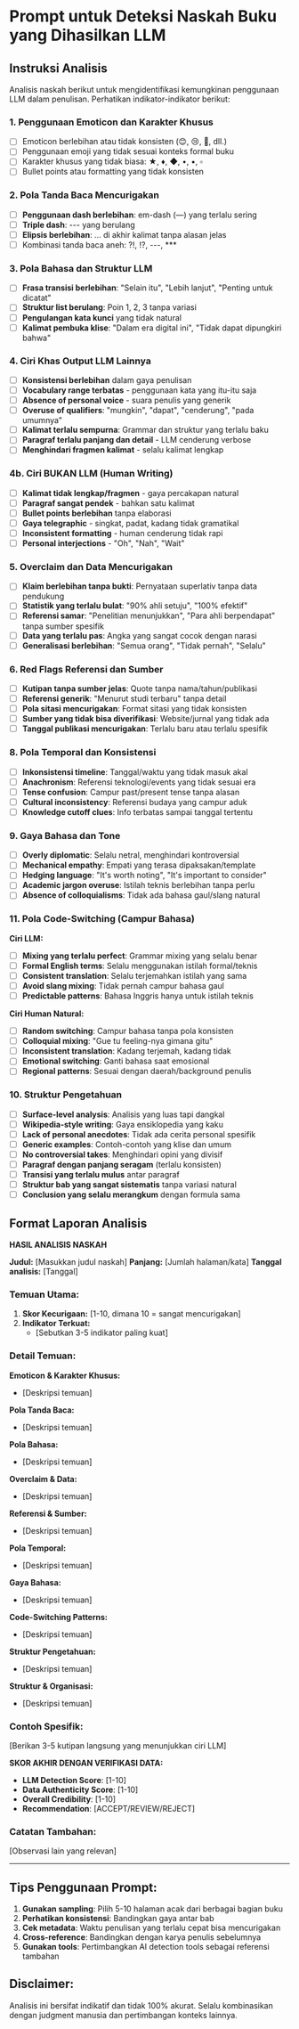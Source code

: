 # Prompt untuk Deteksi Naskah Buku yang Dihasilkan LLM

## Instruksi Analisis

Analisis naskah berikut untuk mengidentifikasi kemungkinan penggunaan LLM dalam penulisan. Perhatikan indikator-indikator berikut:

### 1. Penggunaan Emoticon dan Karakter Khusus
- [ ] Emoticon berlebihan atau tidak konsisten (😊, 😢, 🤔, dll.)
- [ ] Penggunaan emoji yang tidak sesuai konteks formal buku
- [ ] Karakter khusus yang tidak biasa: ★, ♦, ◆, •, ▪, ▫
- [ ] Bullet points atau formatting yang tidak konsisten

### 2. Pola Tanda Baca Mencurigakan
- [ ] **Penggunaan dash berlebihan**: em-dash (—) yang terlalu sering
- [ ] **Triple dash**: --- yang berulang
- [ ] **Elipsis berlebihan**: ... di akhir kalimat tanpa alasan jelas
- [ ] Kombinasi tanda baca aneh: ?!, !?, ---, ***

### 3. Pola Bahasa dan Struktur LLM
- [ ] **Frasa transisi berlebihan**: "Selain itu", "Lebih lanjut", "Penting untuk dicatat"
- [ ] **Struktur list berulang**: Poin 1, 2, 3 tanpa variasi
- [ ] **Pengulangan kata kunci** yang tidak natural
- [ ] **Kalimat pembuka klise**: "Dalam era digital ini", "Tidak dapat dipungkiri bahwa"

### 4. Ciri Khas Output LLM Lainnya
- [ ] **Konsistensi berlebihan** dalam gaya penulisan
- [ ] **Vocabulary range terbatas** - penggunaan kata yang itu-itu saja
- [ ] **Absence of personal voice** - suara penulis yang generik
- [ ] **Overuse of qualifiers**: "mungkin", "dapat", "cenderung", "pada umumnya"
- [ ] **Kalimat terlalu sempurna**: Grammar dan struktur yang terlalu baku
- [ ] **Paragraf terlalu panjang dan detail** - LLM cenderung verbose
- [ ] **Menghindari fragmen kalimat** - selalu kalimat lengkap

### 4b. Ciri BUKAN LLM (Human Writing)
- [ ] **Kalimat tidak lengkap/fragmen** - gaya percakapan natural
- [ ] **Paragraf sangat pendek** - bahkan satu kalimat
- [ ] **Bullet points berlebihan** tanpa elaborasi
- [ ] **Gaya telegraphic** - singkat, padat, kadang tidak gramatikal
- [ ] **Inconsistent formatting** - human cenderung tidak rapi
- [ ] **Personal interjections** - "Oh", "Nah", "Wait"

### 5. Overclaim dan Data Mencurigakan
- [ ] **Klaim berlebihan tanpa bukti**: Pernyataan superlativ tanpa data pendukung
- [ ] **Statistik yang terlalu bulat**: "90% ahli setuju", "100% efektif"
- [ ] **Referensi samar**: "Penelitian menunjukkan", "Para ahli berpendapat" tanpa sumber spesifik
- [ ] **Data yang terlalu pas**: Angka yang sangat cocok dengan narasi
- [ ] **Generalisasi berlebihan**: "Semua orang", "Tidak pernah", "Selalu"

### 6. Red Flags Referensi dan Sumber
- [ ] **Kutipan tanpa sumber jelas**: Quote tanpa nama/tahun/publikasi
- [ ] **Referensi generik**: "Menurut studi terbaru" tanpa detail
- [ ] **Pola sitasi mencurigakan**: Format sitasi yang tidak konsisten
- [ ] **Sumber yang tidak bisa diverifikasi**: Website/jurnal yang tidak ada
- [ ] **Tanggal publikasi mencurigakan**: Terlalu baru atau terlalu spesifik

### 8. Pola Temporal dan Konsistensi
- [ ] **Inkonsistensi timeline**: Tanggal/waktu yang tidak masuk akal
- [ ] **Anachronism**: Referensi teknologi/events yang tidak sesuai era
- [ ] **Tense confusion**: Campur past/present tense tanpa alasan
- [ ] **Cultural inconsistency**: Referensi budaya yang campur aduk
- [ ] **Knowledge cutoff clues**: Info terbatas sampai tanggal tertentu

### 9. Gaya Bahasa dan Tone
- [ ] **Overly diplomatic**: Selalu netral, menghindari kontroversial
- [ ] **Mechanical empathy**: Empati yang terasa dipaksakan/template
- [ ] **Hedging language**: "It's worth noting", "It's important to consider"
- [ ] **Academic jargon overuse**: Istilah teknis berlebihan tanpa perlu
- [ ] **Absence of colloquialisms**: Tidak ada bahasa gaul/slang natural

### 11. Pola Code-Switching (Campur Bahasa)
**Ciri LLM:**
- [ ] **Mixing yang terlalu perfect**: Grammar mixing yang selalu benar
- [ ] **Formal English terms**: Selalu menggunakan istilah formal/teknis
- [ ] **Consistent translation**: Selalu terjemahkan istilah yang sama
- [ ] **Avoid slang mixing**: Tidak pernah campur bahasa gaul
- [ ] **Predictable patterns**: Bahasa Inggris hanya untuk istilah teknis

**Ciri Human Natural:**
- [ ] **Random switching**: Campur bahasa tanpa pola konsisten  
- [ ] **Colloquial mixing**: "Gue tu feeling-nya gimana gitu"
- [ ] **Inconsistent translation**: Kadang terjemah, kadang tidak
- [ ] **Emotional switching**: Ganti bahasa saat emosional
- [ ] **Regional patterns**: Sesuai dengan daerah/background penulis
### 10. Struktur Pengetahuan
- [ ] **Surface-level analysis**: Analisis yang luas tapi dangkal
- [ ] **Wikipedia-style writing**: Gaya ensiklopedia yang kaku
- [ ] **Lack of personal anecdotes**: Tidak ada cerita personal spesifik
- [ ] **Generic examples**: Contoh-contoh yang klise dan umum
- [ ] **No controversial takes**: Menghindari opini yang divisif
- [ ] **Paragraf dengan panjang seragam** (terlalu konsisten)
- [ ] **Transisi yang terlalu mulus** antar paragraf
- [ ] **Struktur bab yang sangat sistematis** tanpa variasi natural
- [ ] **Conclusion yang selalu merangkum** dengan formula sama

## Format Laporan Analisis

**HASIL ANALISIS NASKAH**

**Judul:** [Masukkan judul naskah]
**Panjang:** [Jumlah halaman/kata]
**Tanggal analisis:** [Tanggal]

### Temuan Utama:
1. **Skor Kecurigaan:** [1-10, dimana 10 = sangat mencurigakan]
2. **Indikator Terkuat:**
   - [Sebutkan 3-5 indikator paling kuat]

### Detail Temuan:
**Emoticon & Karakter Khusus:**
- [Deskripsi temuan]

**Pola Tanda Baca:**
- [Deskripsi temuan]

**Pola Bahasa:**
- [Deskripsi temuan]

**Overclaim & Data:**
- [Deskripsi temuan]

**Referensi & Sumber:**
- [Deskripsi temuan]

**Pola Temporal:**
- [Deskripsi temuan]

**Gaya Bahasa:**
- [Deskripsi temuan]

**Code-Switching Patterns:**
- [Deskripsi temuan]

**Struktur Pengetahuan:**
- [Deskripsi temuan]

**Struktur & Organisasi:**
- [Deskripsi temuan]

### Contoh Spesifik:
[Berikan 3-5 kutipan langsung yang menunjukkan ciri LLM]

**SKOR AKHIR DENGAN VERIFIKASI DATA:**
- **LLM Detection Score**: [1-10]
- **Data Authenticity Score**: [1-10] 
- **Overall Credibility**: [1-10]
- **Recommendation**: [ACCEPT/REVIEW/REJECT]

### Catatan Tambahan:
[Observasi lain yang relevan]

---

## Tips Penggunaan Prompt:

1. **Gunakan sampling**: Pilih 5-10 halaman acak dari berbagai bagian buku
2. **Perhatikan konsistensi**: Bandingkan gaya antar bab
3. **Cek metadata**: Waktu penulisan yang terlalu cepat bisa mencurigakan  
4. **Cross-reference**: Bandingkan dengan karya penulis sebelumnya
5. **Gunakan tools**: Pertimbangkan AI detection tools sebagai referensi tambahan

## Disclaimer:
Analisis ini bersifat indikatif dan tidak 100% akurat. Selalu kombinasikan dengan judgment manusia dan pertimbangan konteks lainnya.
